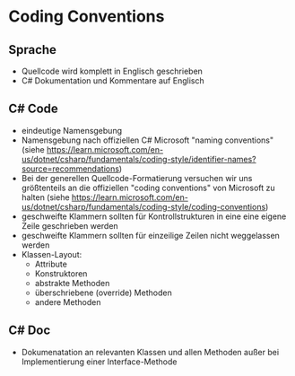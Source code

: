 # Coding Conventions

## Sprache
- Quellcode wird komplett in Englisch geschrieben
- C# Dokumentation und Kommentare auf Englisch

## C# Code
- eindeutige Namensgebung
- Namensgebung nach offiziellen C# Microsoft "naming conventions" (siehe https://learn.microsoft.com/en-us/dotnet/csharp/fundamentals/coding-style/identifier-names?source=recommendations)
- Bei der generellen Quellcode-Formatierung versuchen wir uns größtenteils an die offiziellen "coding conventions" von Microsoft zu halten (siehe https://learn.microsoft.com/en-us/dotnet/csharp/fundamentals/coding-style/coding-conventions)
- geschweifte Klammern sollten für Kontrollstrukturen in eine eine eigene Zeile geschrieben werden
- geschweifte Klammern sollten für einzeilige Zeilen nicht weggelassen werden
- Klassen-Layout:
  - Attribute
  - Konstruktoren
  - abstrakte Methoden
  - überschriebene (override) Methoden
  - andere Methoden



## C# Doc
- Dokumenatation an relevanten Klassen und allen Methoden außer bei Implementierung einer Interface-Methode

